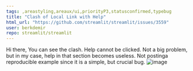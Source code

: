 ```yaml
---
tags: ,areastyling,areaux/ui,priorityP3,statusconfirmed,typebug
title: "Clash of Local Link with Help"
html_url: "https://github.com/streamlit/streamlit/issues/3559"
user: berkdemir
repo: streamlit/streamlit
---
```


Hi there,
You can see the clash. Help cannot be clicked. Not a big problem, but in my case, help in that section becomes useless. Not postinga reproducible example since it is a simple, but crucial bug.
![image](https://user-images.githubusercontent.com/40423004/125799370-f084bfd9-9cf0-4119-978a-f5ec1401ef4d.png)
